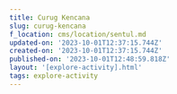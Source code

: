 ```yaml
---
title: Curug Kencana
slug: curug-kencana
f_location: cms/location/sentul.md
updated-on: '2023-10-01T12:37:15.744Z'
created-on: '2023-10-01T12:37:15.744Z'
published-on: '2023-10-01T12:48:59.818Z'
layout: '[explore-activity].html'
tags: explore-activity
---
```



